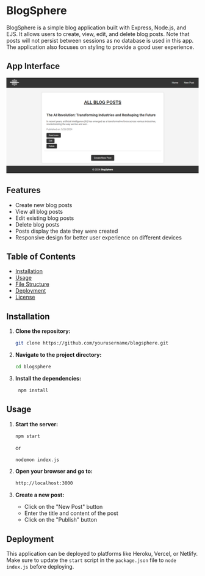 # BlogSphere

BlogSphere is a simple blog application built with Express, Node.js, and EJS. It allows users to create, view, edit, and delete blog posts. Note that posts will not persist between sessions as no database is used in this app. The application also focuses on styling to provide a good user experience.

## App Interface

![BlogSphere](./public/images/blog-app.png)

## Features

- Create new blog posts
- View all blog posts
- Edit existing blog posts
- Delete blog posts
- Posts display the date they were created
- Responsive design for better user experience on different devices

## Table of Contents

- [Installation](#installation)
- [Usage](#usage)
- [File Structure](#file-structure)
- [Deployment](#deployment)
- [License](#license)

## Installation

1. **Clone the repository:**

   ```sh
   git clone https://github.com/yourusername/blogsphere.git
   ```

2. **Navigate to the project directory:**

   ```sh
   cd blogsphere
   ```

3. **Install the dependencies:**

   ```sh
    npm install
   ```

## Usage

1. **Start the server:**

   ```sh
   npm start
   ```

   or

   ```sh
   nodemon index.js
   ```

2. **Open your browser and go to:**

   ```sh
   http://localhost:3000
   ```

3. **Create a new post:**

   - Click on the "New Post" button
   - Enter the title and content of the post
   - Click on the "Publish" button

## Deployment

This application can be deployed to platforms like Heroku, Vercel, or Netlify. Make sure to update the `start` script in the `package.json` file to `node index.js` before deploying.
